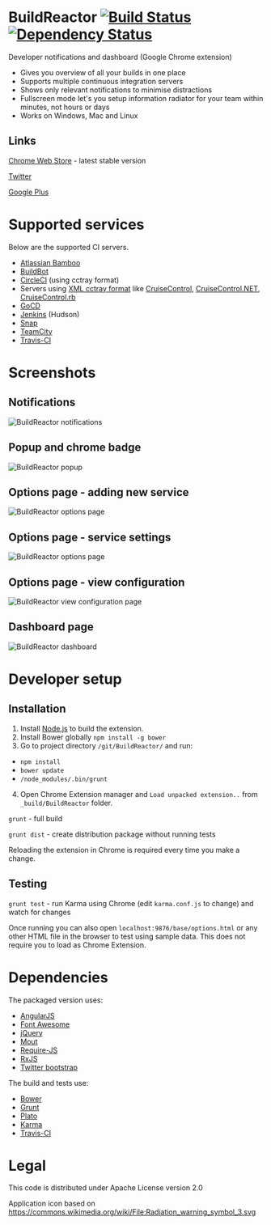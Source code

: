 BuildReactor [![Build Status](https://secure.travis-ci.org/AdamNowotny/BuildReactor.png)](http://travis-ci.org/AdamNowotny/BuildReactor) [![Dependency Status](https://gemnasium.com/AdamNowotny/BuildReactor.png)](https://gemnasium.com/AdamNowotny/BuildReactor)
============

Developer notifications and dashboard (Google Chrome extension)
 * Gives you overview of all your builds in one place
 * Supports multiple continuous integration servers
 * Shows only relevant notifications to minimise distractions
 * Fullscreen mode let's you setup information radiator for your team within minutes, not hours or days
 * Works on Windows, Mac and Linux

Links
-----
[Chrome Web Store](http://goo.gl/BX01T) - latest stable version

[Twitter](https://twitter.com/BuildReactor)

[Google Plus](https://plus.google.com/110744393630490320507/)

Supported services
==================

Below are the supported CI servers.

 * [Atlassian Bamboo](http://www.atlassian.com/software/bamboo/)
 * [BuildBot](http://buildbot.net/)
 * [CircleCI](https://circleci.com) (using cctray format)
 * Servers using [XML cctray format](http://confluence.public.thoughtworks.org/display/CI/Multiple+Project+Summary+Reporting+Standard) like [CruiseControl](http://cruisecontrol.sourceforge.net/), [CruiseControl.NET](http://www.cruisecontrolnet.org/), [CruiseControl.rb](http://cruisecontrolrb.thoughtworks.com/)
 * [GoCD](https://github.com/gocd/gocd)
 * [Jenkins](http://jenkins-ci.org/) (Hudson)
 * [Snap](http://snap-ci.com/)
 * [TeamCity](http://www.jetbrains.com/teamcity/)
 * [Travis-CI](http://travis-ci.org/)

Screenshots
===========

Notifications
-------------
<img src="https://github.com/AdamNowotny/BuildReactor/raw/master/docs/notifications-640x400.jpg" alt="BuildReactor notifications">

Popup and chrome badge
----------------------
<img src="https://github.com/AdamNowotny/BuildReactor/raw/master/docs/popup-640x400.jpg" alt="BuildReactor popup">

Options page - adding new service
---------------------------------
<img src="https://github.com/AdamNowotny/BuildReactor/raw/master/docs/settings-new-1280x800.jpg" alt="BuildReactor options page">

Options page - service settings
-------------------------------
<img src="https://github.com/AdamNowotny/BuildReactor/raw/master/docs/settings-1280x800.jpg" alt="BuildReactor options page">

Options page - view configuration
---------------------------------
<img src="https://github.com/AdamNowotny/BuildReactor/raw/master/docs/settings-view-1280x800.jpg" alt="BuildReactor view configuration page">

Dashboard page
-------------------------------
<img src="https://github.com/AdamNowotny/BuildReactor/raw/master/docs/dashboard-1280x800.jpg" alt="BuildReactor dashboard">

Developer setup
===============

Installation
------------

1. Install [Node.js](http://nodejs.org/) to build the extension.
2. Install Bower globally `npm install -g bower` 
3. Go to project directory `/git/BuildReactor/` and run:
 - `npm install`
 - `bower update`
 - `/node_modules/.bin/grunt`
4. Open Chrome Extension manager and `Load unpacked extension..` from `_build/BuildReactor` folder.


`grunt` - full build

`grunt dist` - create distribution package without running tests

Reloading the extension in Chrome is required every time you make a change.

Testing
-------

`grunt test` - run Karma using Chrome (edit `karma.conf.js` to change) and watch for changes

Once running you can also open `localhost:9876/base/options.html` or any other HTML file in the browser to test using sample data. This does not require you to load as Chrome Extension.

Dependencies
============

The packaged version uses:
 * [AngularJS](angularjs.org)
 * [Font Awesome](http://fortawesome.github.com/Font-Awesome/)
 * [jQuery](http://jquery.com/)
 * [Mout](http://moutjs.com/)
 * [Require-JS](http://requirejs.org/)
 * [RxJS](http://reactive-extensions.github.com/RxJS/)
 * [Twitter bootstrap](http://twitter.github.com/bootstrap/)

The build and tests use:
 * [Bower](http://twitter.github.com/bower/)
 * [Grunt](http://gruntjs.com/)
 * [Plato](https://github.com/jsoverson/plato)
 * [Karma](http://karma-runner.github.io/)
 * [Travis-CI](http://travis-ci.org/)

Legal
=====

This code is distributed under Apache License version 2.0

Application icon based on https://commons.wikimedia.org/wiki/File:Radiation_warning_symbol_3.svg
